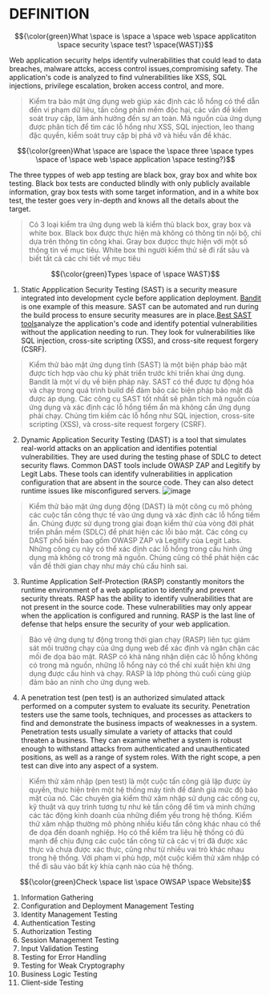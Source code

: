 # DEFINITION #
$${\color{green}What \space is \space a \space web \space applicatiton \space security \space test? \space(WAST)}$$

Web application security helps identify vulnerabilities that could lead to data breaches, malware attcks, access control issues,compromising safety. The application's code is analyzed to find vulnerabilities like XSS, SQL injections, privilege escalation, broken access control, and more.

> Kiểm tra bảo mật ứng dụng web giúp xác định các lỗ hổng có thể dẫn đến vi phạm dữ liệu, tấn công phần mềm độc hại, các vấn đề kiểm soát truy cập, làm ảnh hưởng đến sự an toàn. Mã nguồn của ứng dụng được phân tích để tìm các lỗ hổng như XSS, SQL injection, leo thang đặc quyền, kiểm soát truy cập bị phá vỡ và hiều vấn đề khác.

$${\color{green}What \space are \space the \space three \space types \space of \space web \space application \space testing?}$$

The three typpes of web app testing are black box, gray box and white box testing. Black box tests are conducted blindly with only publicly available information, gray box tests with some target information, and in a white box test, the tester goes very in-depth and knows all the details about the target.

> Có 3 loại kiểm tra ứng dụng web là kiểm thủ black box, gray box và white box. Black box được thực hiện mà không có thông tin nội bộ, chỉ dựa trên thông tin công khai. Gray box đượcc thực hiện với một số thông tin về mục tiêu. White box thì người kiểm thử sẽ đi rất sâu và biết tất cả các chi tiết về mục tiêu

$${\color{green}Types \space of \space WAST}$$	
1. Static Appplication Security Testing (SAST) is a security measure integrated into development cycle before application deployment. [Bandit](https://www.jit.io/resources/appsec-tools/how-to-run-a-sast-test-with-bandit-and-jit) is one example of this measure. SAST can be automated and run during the build process to ensure security measures are in place.[Best SAST tools](https://www.jit.io/resources/appsec-tools/best-sast-tools)analyze the application's code and identify potential vulnerabilities without the application needing to run. They look for vulnerabilities like SQL injection, cross-site scripting (XSS), and cross-site request forgery (CSRF).  

> Kiểm thử bảo mật ứng dụng tĩnh (SAST) là một biện pháp bảo mật được tích hợp vào chu kỳ phát triển trước khi triển khai ứng dụng. Bandit là một ví dụ về biện pháp này. SAST có thể được tự động hóa và chạy trong quá trình build để đảm bảo các biện pháp bảo mật đã được áp dụng. Các công cụ SAST tốt nhất sẽ phân tích mã nguồn của ứng dụng và xác định các lỗ hổng tiềm ẩn mà không cần ứng dụng phải chạy. Chúng tìm kiếm các lỗ hổng như SQL injection, cross-site scripting (XSS), và cross-site request forgery (CSRF).

2. Dynamic Application Security Testing (DAST) is a tool that simulates real-world attacks on an application and identifies potential vulnerabilities. They are used during the testing phase of SDLC to detect security flaws. 
Common DAST tools include OWASP ZAP and Legitify by Legit Labs. These tools can identify vulnerabilities in application configuration that are absent in the source code. They can also detect runtime issues like misconfigured servers.
![image](https://github.com/user-attachments/assets/98f891ec-dbe2-454e-b282-0196f09c2589)

> Kiểm thử bảo mật ứng dụng động (DAST) là một công cụ mô phỏng các cuộc tấn công thực tế vào ứng dụng và xác định các lỗ hổng tiềm ẩn. Chúng được sử dụng trong giai đoạn kiểm thử của vòng đời phát triển phần mềm (SDLC) để phát hiện các lỗi bảo mật. Các công cụ DAST phổ biến bao gồm OWASP ZAP và Legitify của Legit Labs. Những công cụ này có thể xác định các lỗ hổng trong cấu hình ứng dụng mà không có trong mã nguồn. Chúng cũng có thể phát hiện các vấn đề thời gian chạy như máy chủ cấu hình sai.

3. Runtime Application Self-Protection (RASP) constantly monitors the runtime environment of a web application to identify and prevent security threats. RASP has the ability to identify vulnerabilities that are not present in the source code. These vulnerabilities may only appear when the application is configured and running. RASP is the last line of defense that helps ensure the security of your web application.

> Bảo vệ ứng dụng tự động trong thời gian chạy (RASP) liên tục giám sát môi trường chạy của ứng dụng web để xác định và ngăn chặn các mối đe dọa bảo mật. RASP có khả năng nhận diện các lỗ hổng không có trong mã nguồn, những lỗ hổng này có thể chỉ xuất hiện khi ứng dụng được cấu hình và chạy. RASP là lớp phòng thủ cuối cùng giúp đảm bảo an ninh cho ứng dụng web.

4. A penetration test (pen test) is an authorized simulated attack performed on a computer system to evaluate its security. Penetration testers use the same tools, techniques, and processes as attackers to find and demonstrate the business impacts of weaknesses in a system. Penetration tests usually simulate a variety of attacks that could threaten a business. They can examine whether a system is robust enough to withstand attacks from authenticated and unauthenticated positions, as well as a range of system roles. With the right scope, a pen test can dive into any aspect of a system.

> Kiểm thử xâm nhập (pen test) là một cuộc tấn công giả lập được ủy quyền, thực hiện trên một hệ thống máy tính để đánh giá mức độ bảo mật của nó. Các chuyên gia kiểm thử xâm nhập sử dụng các công cụ, kỹ thuật và quy trình tương tự như kẻ tấn công để tìm và minh chứng các tác động kinh doanh của những điểm yếu trong hệ thống. Kiểm thử xâm nhập thường mô phỏng nhiều kiểu tấn công khác nhau có thể đe dọa đến doanh nghiệp. Họ có thể kiểm tra liệu hệ thống có đủ mạnh để chịu đựng các cuộc tấn công từ cả các vị trí đã được xác thực và chưa được xác thực, cũng như từ nhiều vai trò khác nhau trong hệ thống. Với phạm vi phù hợp, một cuộc kiểm thử xâm nhập có thể đi sâu vào bất kỳ khía cạnh nào của hệ thống.

$${\color{green}Check \space list \space OWSAP \space Website}$$	
1. Information Gathering
2. Configuration and Deployment Management Testing
3. Identity Management Testing
4. Authentication Testing
5. Authorization Testing
6. Session Management Testing
7. Input Validation Testing
8. Testing for Error Handling
9. Testing for Weak Cryptography
10. Business Logic Testing
11. Client-side Testing

